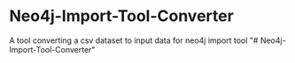 # Neo4j-Import-Tool-Converter
A tool converting a csv dataset to input data for neo4j import tool
"# Neo4j-Import-Tool-Converter" 
